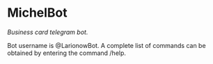 # MichelBot
_Business card telegram bot._  

Bot username is @LarionowBot.
A complete list of commands can be obtained by entering the command /help.




